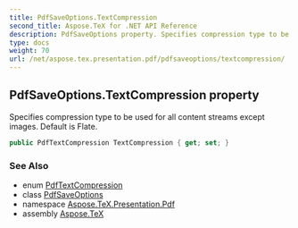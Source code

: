 ```yaml
---
title: PdfSaveOptions.TextCompression
second_title: Aspose.TeX for .NET API Reference
description: PdfSaveOptions property. Specifies compression type to be used for all content streams except images. Default is Flate
type: docs
weight: 70
url: /net/aspose.tex.presentation.pdf/pdfsaveoptions/textcompression/
---
```

## PdfSaveOptions.TextCompression property

Specifies compression type to be used for all content streams except images. Default is Flate.

```csharp
public PdfTextCompression TextCompression { get; set; }
```

### See Also

* enum [PdfTextCompression](../../pdftextcompression/)
* class [PdfSaveOptions](../)
* namespace [Aspose.TeX.Presentation.Pdf](../../pdfsaveoptions/)
* assembly [Aspose.TeX](../../../)


